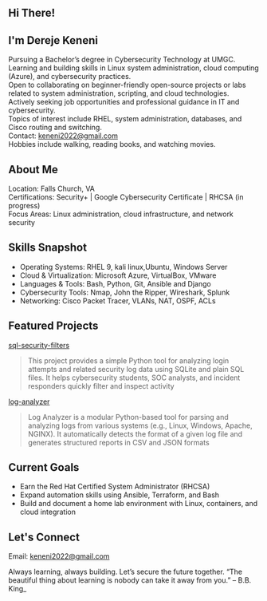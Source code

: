 ## Hi There!

## I'm Dereje Keneni
Pursuing a Bachelor’s degree in Cybersecurity Technology at UMGC.  
Learning and building skills in Linux system administration, cloud computing (Azure), and cybersecurity practices.  
Open to collaborating on beginner-friendly open-source projects or labs related to system administration, scripting, and cloud technologies.  
Actively seeking job opportunities and professional guidance in IT and cybersecurity.  
Topics of interest include RHEL, system administration, databases, and Cisco routing and switching.  
Contact: keneni2022@gmail.com  
Hobbies include walking, reading books, and watching movies.

## About Me
Location: Falls Church, VA  
Certifications: Security+ | Google Cybersecurity Certificate | RHCSA (in progress)  
Focus Areas: Linux administration, cloud infrastructure, and network security

## Skills Snapshot
- Operating Systems: RHEL 9, kali linux,Ubuntu, Windows Server  
- Cloud & Virtualization: Microsoft Azure, VirtualBox, VMware  
- Languages & Tools: Bash, Python, Git, Ansible and Django
- Cybersecurity Tools: Nmap, John the Ripper, Wireshark, Splunk
- Networking: Cisco Packet Tracer, VLANs, NAT, OSPF, ACLs  

## Featured Projects

[sql-security-filters](https://github.com/Keneni-Tech/sql-security-filters)
> This project provides a simple Python tool for analyzing login attempts and related security log data using SQLite and plain SQL files. It helps cybersecurity students, SOC analysts, and incident responders quickly filter and inspect activity

[log-analyzer](https://github.com/Keneni-Tech/log-analyzer)   
> Log Analyzer is a modular Python-based tool for parsing and analyzing logs from various systems (e.g., Linux, Windows, Apache, NGINX). It automatically detects the format of a given log file and generates structured reports in CSV and JSON formats

## Current Goals
- Earn the Red Hat Certified System Administrator (RHCSA)  
- Expand automation skills using Ansible, Terraform, and Bash  
- Build and document a home lab environment with Linux, containers, and cloud integration

## Let's Connect
Email: keneni2022@gmail.com
 
Always learning, always building. Let’s secure the future together.
“The beautiful thing about learning is nobody can take it away from you.” – B.B. King_

